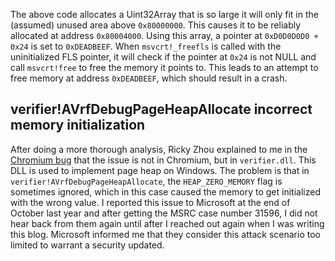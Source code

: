 The above code allocates a Uint32Array that is so large it will only fit in the
(assumed) unused area above `0x80000000`. This causes it to be reliably
allocated at address `0x80004000`. Using this array, a pointer at `0xD0D0D0D0 +
0x24` is set to `0xDEADBEEF`. When `msvcrt!_freefls` is called with the
uninitialized FLS pointer, it will check if the pointer at `0x24` is not NULL
and call `msvcrt!free` to free the memory it points to. This leads to an
attempt to free memory at address `0xDEADBEEF`, which should result in a crash.

verifier!AVrfDebugPageHeapAllocate incorrect memory initialization
------------------------------------------------------------------
After doing a more thorough analysis, Ricky Zhou explained to me in the
[Chromium bug][] that the issue is not in Chromium, but in `verifier.dll`.
This DLL is used to implement page heap on Windows. The problem is that in
`verifier!AVrfDebugPageHeapAllocate`, the `HEAP_ZERO_MEMORY` flag is sometimes
ignored, which in this case caused the memory to get initialized with the wrong
value. I reported this issue to Microsoft at the end of October last year and
after getting the MSRC case number 31596, I did not hear back from them again
until after I reached out again when I was writing this blog. Microsoft
informed me that they consider this attack scenario too limited to warrant a
security updated.

[Chromium bug]: https://bugs.chromium.org/p/chromium/issues/detail?id=525288


